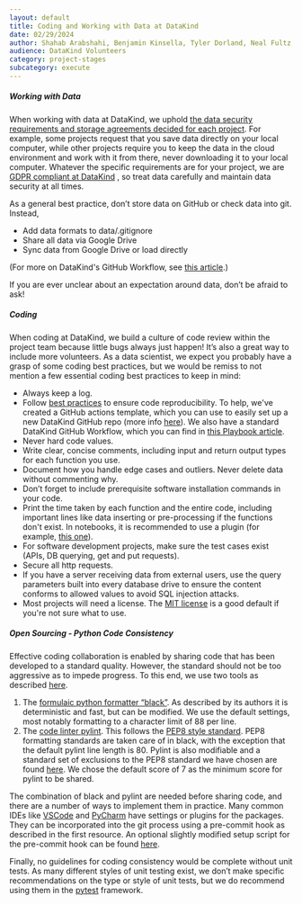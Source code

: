 ```yaml
---
layout: default
title: Coding and Working with Data at DataKind
date: 02/29/2024
author: Shahab Arabshahi, Benjamin Kinsella, Tyler Dorland, Neal Fultz, Kavita Maheshwari, Michael Dowd, Daniel Nissani, Rachel Wells
audience: DataKind Volunteers
category: project-stages
subcategory: execute
---
```


##### Working with Data


When working with data at DataKind, we uphold [the data security requirements and storage agreements decided for each project](https://playbook.datakind.org/playbook/articles/31/data-storage-security-management). For example, some projects request that you save data directly on your local computer, while other projects require you to keep the data in the cloud environment and work with it from there, never downloading it to your local computer. Whatever the specific requirements are for your project, we are [GDPR compliant at DataKind](https://gdpr.eu/) , so treat data carefully and maintain data security at all times.


As a general best practice, don’t store data on GitHub or check data into git. Instead,


* Add data formats to data/.gitignore
* Share all data via Google Drive
* Sync data from Google Drive or load directly


(For more on DataKind's GitHub Workflow, see [this article](https://playbook.datakind.org/playbook/articles/205).)


If you are ever unclear about an expectation around data, don’t be afraid to ask! 


##### Coding


When coding at DataKind, we build a culture of code review within the project team because little bugs always just happen! It’s also a great way to include more volunteers. As a data scientist, we expect you probably have a grasp of some coding best practices, but we would be remiss to not mention a few essential coding best practices to keep in mind:


* Always keep a log.
* Follow [best practices](https://ropensci-archive.github.io/reproducibility-guide/) to ensure code reproducibility. To help, we've created a GitHub actions template, which you can use to easily set up a new DataKind GitHub repo (more info [here](https://playbook.datakind.org/playbook/articles/194/using-github-to-set-up-your-datakind-project)). We also have a standard DataKind GitHub Workflow, which you can find in [this Playbook article](https://playbook.datakind.org/playbook/articles/205).
* Never hard code values.
* Write clear, concise comments, including input and return output types for each function you use.
* Document how you handle edge cases and outliers. Never delete data without commenting why.
* Don’t forget to include prerequisite software installation commands in your code.
* Print the time taken by each function and the entire code, including important lines like data inserting or pre\-processing if the functions don't exist. In notebooks, it is recommended to use a plugin (for example, [this one](https://stackoverflow.com/questions/56843745/automatic-cell-execution-timing-in-jupyter-lab)).
* For software development projects, make sure the test cases exist (APIs, DB querying, get and put requests).
* Secure all http requests.
* If you have a server receiving data from external users, use the query parameters built into every database drive to ensure the content conforms to allowed values to avoid SQL injection attacks.
* Most projects will need a license. The [MIT license](https://opensource.org/licenses/MIT) is a good default if you're not sure what to use.


##### Open Sourcing \- Python Code Consistency


Effective coding collaboration is enabled by sharing code that has been developed to a standard quality. However, the standard should not be too aggressive as to impede progress. To this end, we use two tools as described [here](https://towardsdatascience.com/keep-your-code-clean-using-black-pylint-git-hooks-pre-commit-baf6991f7376).


1. The [formulaic python formatter “black”](https://pypi.org/project/black/). As described by its authors it is deterministic and fast, but can be modified. We use the default settings, most notably formatting to a character limit of 88 per line.
2. The [code linter pylint](https://pylint.org/). This follows the [PEP8 style standard](https://peps.python.org/pep-0008/). PEP8 formatting standards are taken care of in black, with the exception that the default pylint line length is 80\. Pylint is also modifiable and a standard set of exclusions to the PEP8 standard we have chosen are found [here](https://github.com/datakind/medic_data_integrity/blob/main/.pylintrc). We chose the default score of 7 as the minimum score for pylint to be shared.


The combination of black and pylint are needed before sharing code, and there are a number of ways to implement them in practice. Many common IDEs like [VSCode](https://code.visualstudio.com/docs/python/editing#_general-formatting-settings) and [PyCharm](https://plugins.jetbrains.com/plugin/11084-pylint) have settings or plugins for the packages. They can be incorporated into the git process using a pre\-commit hook as described in the first resource. An optional slightly modified setup script for the pre\-commit hook can be found [here](https://github.com/datakind/medic_data_integrity/blob/main/setup_hooks.sh).


Finally, no guidelines for coding consistency would be complete without unit tests. As many different styles of unit testing exist, we don’t make specific recommendations on the type or style of unit tests, but we do recommend using them in the [pytest](https://pytest.org/) framework.